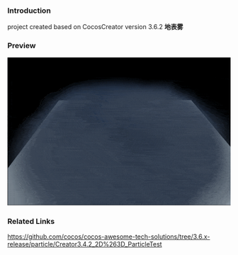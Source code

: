 ### Introduction

project created based on CocosCreator version 3.6.2 **地表雾** 

### Preview
![image](../../../gif/202212/2022120501.gif)

### Related Links
https://github.com/cocos/cocos-awesome-tech-solutions/tree/3.6.x-release/particle/Creator3.4.2_2D%263D_ParticleTest